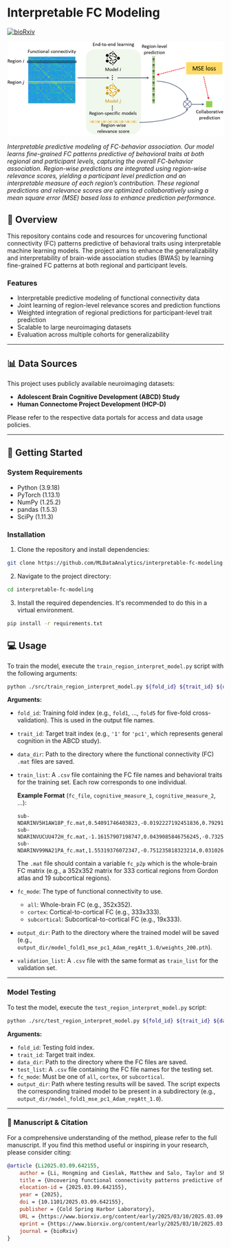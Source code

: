 # Interpretable FC Modeling


[![bioRxiv](https://img.shields.io/badge/bioRxiv-Preprint-blue.svg)](https://doi.org/10.1101/2025.03.09.642155)

![framework](https://github.com/MLDataAnalytics/interpretable-fc-modeling/blob/main/figures/framework.png?text=Interpretable+FC+Modeling)

*Interpretable predictive modeling of FC-behavior association. Our model learns fine-grained FC patterns predictive of behavioral traits at both regional and participant levels, capturing the overall FC-behavior association. Region-wise predictions are integrated using region-wise relevance scores, yielding a participant level prediction and an interpretable measure of each region’s contribution. These regional predictions and relevance scores are optimized collaboratively using a mean square error (MSE) based loss to enhance prediction performance.*

## 🧠 Overview
This repository contains code and resources for uncovering functional connectivity (FC) patterns predictive of behavioral traits using interpretable machine learning models. The project aims to enhance the generalizability and interpretability of brain-wide association studies (BWAS) by learning fine-grained FC patterns at both regional and participant levels.

### Features

- Interpretable predictive modeling of functional connectivity data
- Joint learning of region-level relevance scores and prediction functions
- Weighted integration of regional predictions for participant-level trait prediction
- Scalable to large neuroimaging datasets
- Evaluation across multiple cohorts for generalizability

---

## 📊 Data Sources

This project uses publicly available neuroimaging datasets:

- **Adolescent Brain Cognitive Development (ABCD) Study**  
- **Human Connectome Project Development (HCP-D)**  

Please refer to the respective data portals for access and data usage policies.

---

## 🚀 Getting Started

### System Requirements

-   Python (3.9.18)
-   PyTorch (1.13.1)
-   NumPy (1.25.2)
-   pandas (1.5.3)
-   SciPy (1.11.3)

### Installation

1. Clone the repository and install dependencies:

```bash
git clone https://github.com/MLDataAnalytics/interpretable-fc-modeling.git
```
2.  Navigate to the project directory:
```bash
cd interpretable-fc-modeling
```
3. Install the required dependencies. It's recommended to do this in a virtual environment.
```bash
pip install -r requirements.txt
```

## 💻 Usage

To train the model, execute the `train_region_interpret_model.py` script with the following arguments:

```bash
python ./src/train_region_interpret_model.py ${fold_id} ${trait_id} ${data_dir} ${train_list} ${fc_mode} ${output_dir} ${validation_list}
```

**Arguments:**

* `fold_id`: Training fold index (e.g., `fold1`, ..., `fold5` for five-fold cross-validation). This is used in the output file names.
* `trait_id`: Target trait index (e.g., `'1'` for `'pc1'`, which represents general cognition in the ABCD study).
* `data_dir`: Path to the directory where the functional connectivity (FC) `.mat` files are saved.
* `train_list`: A `.csv` file containing the FC file names and behavioral traits for the training set. Each row corresponds to one individual.

    **Example Format** (`fc_file`, `cognitive_measure_1`, `cognitive_measure_2`, ...):

    ```csv
    sub-NDARINV5H1AW18P_fc.mat,0.54091746403823,-0.0192227192451836,0.792918923481453
    sub-NDARINVUCUU472H_fc.mat,-1.16157907198747,0.0439085846756245,-0.732536778124967
    sub-NDARINV99NA21PA_fc.mat,1.55319376072347,-0.751235818323214,0.0310268897410735
    ```

    The `.mat` file should contain a variable `fc_p2p` which is the whole-brain FC matrix (e.g., a 352x352 matrix for 333 cortical regions from Gordon atlas and 19 subcortical regions).

* `fc_mode`: The type of functional connectivity to use.
    * `all`: Whole-brain FC (e.g., 352x352).
    * `cortex`: Cortical-to-cortical FC (e.g., 333x333).
    * `subcortical`: Subcortical-to-cortical FC (e.g., 19x333).
* `output_dir`: Path to the directory where the trained model will be saved (e.g., `output_dir/model_fold1_mse_pc1_Adam_regAtt_1.0/weights_200.pth`).
* `validation_list`: A `.csv` file with the same format as `train_list` for the validation set.

---

### Model Testing

To test the model, execute the `test_region_interpret_model.py` script:

```bash
python ./src/test_region_interpret_model.py ${fold_id} ${trait_id} ${data_dir} ${test_list} ${fc_mode} ${output_dir}
```

**Arguments:**

* `fold_id`: Testing fold index.
* `trait_id`: Target trait index.
* `data_dir`: Path to the directory where the FC files are saved.
* `test_list`: A `.csv` file containing the FC file names for the testing set.
* `fc_mode`: Must be one of `all`, `cortex`, or `subcortical`.
* `output_dir`: Path where testing results will be saved. The script expects the corresponding trained model to be present in a subdirectory (e.g., `output_dir/model_fold1_mse_pc1_Adam_regAtt_1.0`).

---

### 📜 Manuscript & Citation

For a comprehensive understanding of the method, please refer to the full manuscript. If you find this method useful or inspiring in your research, please consider citing:

```bibtex
@article {Li2025.03.09.642155,
	author = {Li, Hongming and Cieslak, Matthew and Salo, Taylor and Shinohara, Russell T. and Oathes, Desmond J. and Davatzikos, Christos and Satterthwaite, Theodore D. and Fan, Yong},
	title = {Uncovering functional connectivity patterns predictive of cognition in youth using interpretable predictive modeling},
	elocation-id = {2025.03.09.642155},
	year = {2025},
	doi = {10.1101/2025.03.09.642155},
	publisher = {Cold Spring Harbor Laboratory},
	URL = {https://www.biorxiv.org/content/early/2025/03/10/2025.03.09.642155},
	eprint = {https://www.biorxiv.org/content/early/2025/03/10/2025.03.09.642155.full.pdf},
	journal = {bioRxiv}
}
```
